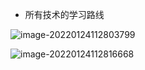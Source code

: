 + 所有技术的学习路线

![image-20220124112803799](https://s2.loli.net/2022/04/18/nT2KbkQaL9mSydY.png)

![image-20220124112816668](https://s2.loli.net/2022/04/18/gnHTLzuq3NJOrVR.png)